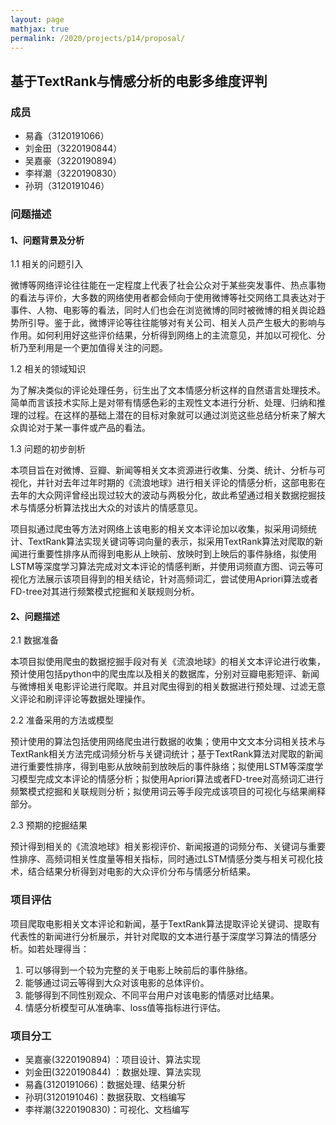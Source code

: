 ```yaml
---
layout: page
mathjax: true
permalink: /2020/projects/p14/proposal/
---
```


## 基于TextRank与情感分析的电影多维度评判

### 成员

* 易鑫（3120191066）
* 刘金田（3220190844）
* 吴嘉豪（3220190894）
* 李祥潮（3220190830）
* 孙玥（3120191046）

### 问题描述

#### 1、问题背景及分析

1.1 相关的问题引入

微博等网络评论往往能在一定程度上代表了社会公众对于某些突发事件、热点事物的看法与评价，大多数的网络使用者都会倾向于使用微博等社交网络工具表达对于事件、人物、电影等的看法，同时人们也会在浏览微博的同时被微博的相关舆论趋势所引导。鉴于此，微博评论等往往能够对有关公司、相关人员产生极大的影响与作用。如何利用好这些评价结果，分析得到网络上的主流意见，并加以可视化、分析乃至利用是一个更加值得关注的问题。

1.2 相关的领域知识

为了解决类似的评论处理任务，衍生出了文本情感分析这样的自然语言处理技术。简单而言该技术实际上是对带有情感色彩的主观性文本进行分析、处理、归纳和推理的过程。在这样的基础上潜在的目标对象就可以通过浏览这些总结分析来了解大众舆论对于某一事件或产品的看法。

1.3 问题的初步剖析

本项目旨在对微博、豆瓣、新闻等相关文本资源进行收集、分类、统计、分析与可视化，并针对去年过年时期的《流浪地球》进行相关评论的情感分析，这部电影在去年的大众网评曾经出现过较大的波动与两极分化，故此希望通过相关数据挖掘技术与情感分析算法找出大众的对该片的情感意见。

项目拟通过爬虫等方法对网络上该电影的相关文本评论加以收集，拟采用词频统计、TextRank算法实现关键词等词向量的表示，拟采用TextRank算法对爬取的新闻进行重要性排序从而得到电影从上映前、放映时到上映后的事件脉络，拟使用LSTM等深度学习算法完成对文本评论的情感判断，并使用词频直方图、词云等可视化方法展示该项目得到的相关结论，针对高频词汇，尝试使用Apriori算法或者FD-tree对其进行频繁模式挖掘和关联规则分析。

#### 2、问题描述

2.1 数据准备

本项目拟使用爬虫的数据挖掘手段对有关《流浪地球》的相关文本评论进行收集，预计使用包括python中的爬虫库以及相关的数据库，分别对豆瓣电影短评、新闻与微博相关电影评论进行爬取。并且对爬虫得到的相关数据进行预处理、过滤无意义评论和刷评评论等数据处理操作。

2.2 准备采用的方法或模型

预计使用的算法包括使用网络爬虫进行数据的收集；使用中文文本分词相关技术与TextRank相关方法完成词频分析与关键词统计；基于TextRank算法对爬取的新闻进行重要性排序，得到电影从放映前到放映后的事件脉络；拟使用LSTM等深度学习模型完成文本评论的情感分析；拟使用Apriori算法或者FD-tree对高频词汇进行频繁模式挖掘和关联规则分析；拟使用词云等手段完成该项目的可视化与结果阐释部分。

2.3 预期的挖掘结果

预计得到相关的《流浪地球》相关影视评价、新闻报道的词频分布、关键词与重要性排序、高频词相关性度量等相关指标，同时通过LSTM情感分类与相关可视化技术，结合结果分析得到对电影的大众评价分布与情感分析结果。

### 项目评估

项目爬取电影相关文本评论和新闻，基于TextRank算法提取评论关键词、提取有代表性的新闻进行分析展示，并针对爬取的文本进行基于深度学习算法的情感分析。如若处理得当：

1. 可以够得到一个较为完整的关于电影上映前后的事件脉络。
2. 能够通过词云等得到大众对该电影的总体评价。
3. 能够得到不同性别观众、不同平台用户对该电影的情感对比结果。
4. 情感分析模型可从准确率、loss值等指标进行评估。

### 项目分工

* 吴嘉豪(3220190894) ：项目设计、算法实现
* 刘金田(3220190844) ：数据处理、算法实现
* 易鑫(3120191066)：数据处理、结果分析
* 孙玥(3120191046)：数据获取、文档编写
* 李祥潮(3220190830)：可视化、文档编写
